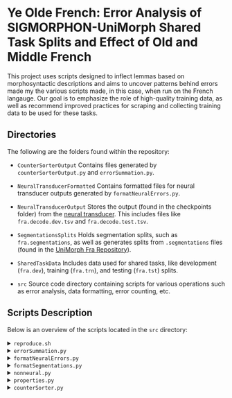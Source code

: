 # Ye Olde French: Error Analysis of SIGMORPHON-UniMorph Shared Task Splits and Effect of Old and Middle French

This project uses scripts designed to inflect lemmas based on morphosyntactic descriptions and aims to uncover patterns behind errors made my the various scripts made, in this case, when run on the French langauge. Our goal is to emphasize the role of high-quality training data, as well as recommend improved practices for scraping and collecting training data to be used for these tasks.

## Directories

The following are the folders found within the repository:

- `CounterSorterOutput`
Contains files generated by `counterSorterOutput.py` and `errorSummation.py`.

- `NeuralTransducerFormatted`
Contains formatted files for neural transducer outputs generated by `formatNeuralErrors.py`.

- `NeuralTransducerOutput`
Stores the output (found in the checkpoints folder) from the [neural transducer](https://github.com/omagolda/neural-transducer). This includes files like `fra.decode.dev.tsv` and `fra.decode.test.tsv`.

- `SegmentationsSplits`
Holds segmentation splits, such as `fra.segmentations`, as well as generates splits from `.segmentations` files (found in the [UniMorph Fra Repository](https://github.com/unimorph/fra)).

- `SharedTaskData`
Includes data used for shared tasks, like development (`fra.dev`), training (`fra.trn`), and testing (`fra.tst`) splits.

- `src`
Source code directory containing scripts for various operations such as error analysis, data formatting, error counting, etc.

## Scripts Description

Below is an overview of the scripts located in the `src` directory:

<details><summary><code>reproduce.sh</code></summary>
 
 >Reproduces the data that was annotated for use in the paper.
</details>

<details><summary><code>errorSummation.py</code></summary>
 
 >Takes a set of output files and merges them together by form. Make sure that both files have all the same forms in the same order. You must list a number for the index for the column with the predicted form and the number of lines to skip for a header following each file. You may:
 >- Specify the split to check your words against using the `-s` or `--split` flag.
 >- Specify the output file using the `-o` or `--output` flag.
 >- Include the universally correct forms in the results using the `-c` or `--correct` flag.
 >- Assign header names to each of the files supplied using the `-n` or `--names` flag.
 >- Run it on previously generated sums using the `-e` or `--errors` flag.
</details>

<details><summary><code>formatNeuralErrors.py</code></summary>
 
 >Takes the output files placed in `NeuralTransducerOutput` and converts them to a format that is more human readable and is usable for `errorSummation.py` and places the new file into the `NeuralTransducerFormatted` folder. You may:
 >- Specify a designated input directory using the `-p` or `--path` flag.
 >- Specify a designated output directory using the `-d` or `--dest` flag.
</details>

<details><summary><code>formatSegmentations.py</code></summary>
 
 >Takes the `.segmentations` files placed in `SegmentationsSplits` and converts them to match the shared task data format. It then uses the splits in `SharedTaskData` to create new splits in the same directory that have similar demographics but only include words in the `.segmentations` files. You may:
 >- Specify a designated input directory for the `.segmentations` files using the `-p` or `--path` flag.
 >- Specify a designated input directory for the original shared task splits using the `-o` or `--original` flag.
 >- Force the recreation of the `.total` file using the `-f` or `--force` flag (Normally, if the `.total` file is present, it will skip that step).
 >
 >And either: 
 >- Specify a language to convert using the `-l` or `--lang` flag with the UniMorph abbreviation.
 >- ~~Run all files using the `-a` or `--all` flag.~~ \[Not Yet Implemented\]
</details>

<details><summary><code>nonneural.py</code></summary>
 
 >This is the baseline `nonneural.py` taken from the [Sigmorphon 2023 Shared Task Repo](https://github.com/sigmorphon/2023InflectionST). It has been modified to use the argparse module and to create separate output files for the different splits. You may:
 >- Specify a designated input directory using the `-p` or `--path` flag.
 >- Run it on the test split using the `-t` or `--test` flag.
 >- Turn on output file generation using the `-o` or `--out` flag (The output is placed in the input directory).
</details>

<details><summary><code>properties.py</code></summary>
 
 >Contains default paths and settings for the project. The following properties are defined:
 >- `SEGMENTATIONS_FOLDER = "../SegmentationsSplits"`
 >- `SHARED_TASK_DATA_FOLDER = "../SharedTaskData"`
 >- `NEURAL_OUTPUT_FOLDER = "../NeuralTransducerOutput"`
 >- `NEURAL_ERRORS_FOLDER = "../NeuralTransducerFormatted"`
 >- `COUNTER_SORTER_OUTPUT_FOLDER = "../CounterSorterOutput"`
 >
 >The following sort methods are defined for use with `counterSorter.py`:
 >- `field` which sorts alphabetically.
 >- `suffix` which sorts alphabetically from the end of the string.
 >- `number` which sorts based on the number value of a column.
</details>

<details><summary><code>counterSorter.py</code></summary>
 
 >For a given file, either counts or sorts it and places the output in `CounterSorterOutput` by default.
 >- If you are sorting, include an `s` or the word `sort` after the specified file.
 >- If you are counting, include a `c` or the word `count` after the specified file.
 >
 >For either option, you may:
 >- Specify a designated output file using the `-d` or `--dest` flag.
 >- Specify a sorting function using the `-m` or `--method` flag and a key from the `SORT_FUNCTIONS` dictionary in `properties.py`.
 >- Invert the sort direction using the `-r` or `--reverse` flag.
 >- Ignore the header of the file using the `-s` or `--skip` flag and a number of lines to skip.
</details>

